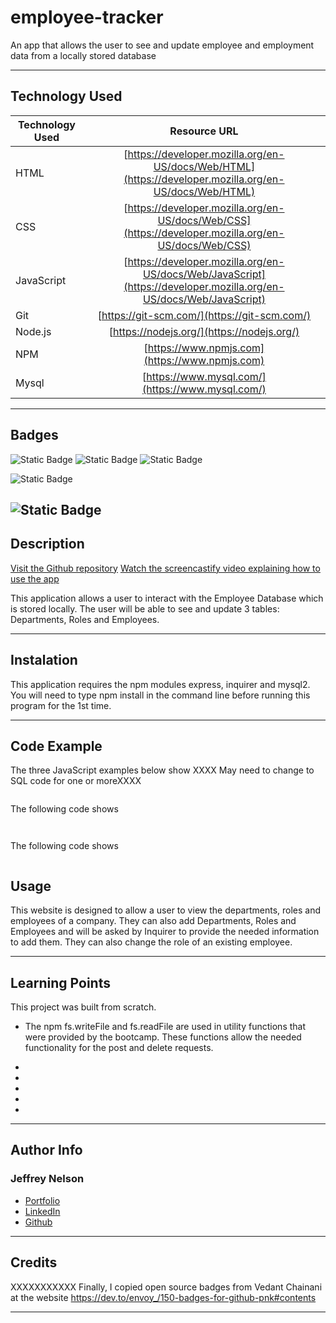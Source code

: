 # employee-tracker
An app that allows the user to see and update employee and employment data from a locally stored database

---

## Technology Used 

| Technology Used         | Resource URL           | 
| ------------- |:-------------:| 
| HTML    | [https://developer.mozilla.org/en-US/docs/Web/HTML](https://developer.mozilla.org/en-US/docs/Web/HTML) | 
| CSS     | [https://developer.mozilla.org/en-US/docs/Web/CSS](https://developer.mozilla.org/en-US/docs/Web/CSS)      |
| JavaScript     | [https://developer.mozilla.org/en-US/docs/Web/JavaScript](https://developer.mozilla.org/en-US/docs/Web/JavaScript)      |   
| Git | [https://git-scm.com/](https://git-scm.com/)     |    
| Node.js | [https://nodejs.org/](https://nodejs.org/)     |
| NPM | [https://www.npmjs.com](https://www.npmjs.com)   |
| Mysql | [https://www.mysql.com/](https://www.mysql.com/)   |

---

## Badges
![Static Badge](https://img.shields.io/badge/HTML5-E34F26?style=for-the-badge&logo=html5&logoColor=white)
![Static Badge](https://img.shields.io/badge/CSS3-1572B6?style=for-the-badge&logo=css3&logoColor=white)
![Static Badge](https://img.shields.io/badge/JavaScript-323330?style=for-the-badge&logo=javascript&logoColor=F7DF1E)
<!-- ![Static Badge](https://img.shields.io/badge/Node.js-43853D?style=for-the-badge&logo=node.js&logoColor=white) -->
![Static Badge](https://img.shields.io/badge/License-MIT_License-blue)
<!-- ![Static Badge](https://img.shields.io/badge/Express.js-404D59?style=for-the-badge) -->

![Static Badge](https://img.shields.io/badge/MySQL-00000F?style=for-the-badge&logo=mysql&logoColor=white)
---

## Description

[Visit the Github repository](https://github.com/Jeffreydne/employee-tracker)
[Watch the screencastify video explaining how to use the app]()

This application allows a user to interact with the Employee Database which is stored locally. The user will be able to see and update 3 tables: Departments, Roles and Employees. 

---

## Instalation

This application requires the npm modules express, inquirer and mysql2. You will need to type npm install in the command line before running this program for the 1st time. 


---

## Code Example

The three JavaScript examples below show XXXX May need to change to SQL code for one or moreXXXX
```JS

```
The following code shows

```JS


```
 The following code shows

```JS

```
## Usage

This website is designed to allow a user to view the departments, roles and employees of a company. They can also add Departments, Roles and Employees and will be asked by Inquirer to provide the needed information to add them. They can also change the role of an existing employee. 

<!-- ![ alt text](./assets/employee-tracker-screenshot.png) -->

---

## Learning Points

This project was built from scratch. 

* The npm fs.writeFile and fs.readFile are used in utility functions that were provided by the bootcamp. These functions allow the needed functionality for the post and delete requests. 

*  

*   

* 

*  

*   

---

## Author Info

### Jeffrey Nelson


* [Portfolio](https://jeffreydne.github.io/Jeff-Nelson-Portfolio/)
* [LinkedIn](https://www.linkedin.com/in/jeffrey-nelson13/)
* [Github](https://github.com/Jeffreydne)

---
## Credits

 XXXXXXXXXXX
  Finally, I copied open source badges from Vedant Chainani at the website https://dev.to/envoy_/150-badges-for-github-pnk#contents 
 
---